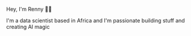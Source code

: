 Hey, I'm Renny 👋🏽  

I'm a data scientist based in Africa and I'm passionate building stuff and creating AI magic
